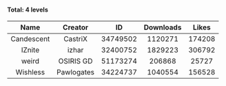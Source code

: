 #### Total: 4 levels

| Name | Creator | ID | Downloads | Likes |
|:---:|:---:|:---:|:---:|:---:|
| Candescent | CastriX | 34749502 | 1120271 | 174208
| IZnite | izhar | 32400752 | 1829223 | 306792
| weird | OSIRIS GD | 51173274 | 206868 | 25727
| Wishless | Pawlogates | 34224737 | 1040554 | 156528
